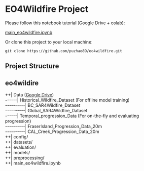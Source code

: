 # EO4Wildfire Project

Please follow this notebook tutorial (Google Drive + colab): <br>

[main_eo4wildfire.ipynb](https://colab.research.google.com/drive/1-XxcVGYCFDXUsJEPlnuJTeLNnP1OHHWW?usp=sharing)


Or clone this project to your local machine:
```
git clone https://github.com/puzhao89/eo4wildfire.git
```
## Project Structure
## **eo4wildire** <br>
++| Data ([Google Drive](https://drive.google.com/drive/folders/1RkCycJrmKSOlbK10LdY-B07Z6Hf2gehT?usp=sharing))<br>
------| Historical_Wildfire_Dataset (For offline model training) <br>
----------| BC_SAR4Wildfire_Dataset <br>
----------| Global_SAR4Wildfire_Dataset <br>
------| Temporal_progression_Data (For on-the-fly and evaluating progression) <br>
----------| FraserIsland_Progression_Data_20m <br>
----------| CAL_Creek_Progression_Data_20m <br>
++| config/ <br>
++| datasets/ <br>
++| evaluation/ <br>
++| models/ <br>
++| preprocessing/ <br>
++| main_eo4wildfire.ipynb <br>